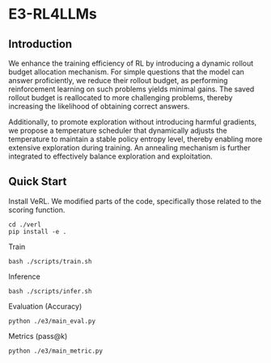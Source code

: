 # E3-RL4LLMs

## Introduction
We enhance the training efficiency of RL by introducing a dynamic rollout 
budget allocation mechanism. 
For simple questions that the model can answer proficiently, 
we reduce their rollout budget, as performing reinforcement learning on such 
problems yields minimal gains. The saved rollout budget is reallocated to 
more challenging problems, thereby increasing the likelihood of 
obtaining correct answers. 

Additionally, to promote exploration without introducing harmful gradients, 
we propose a temperature scheduler that dynamically adjusts the temperature to maintain 
a stable policy entropy level, thereby enabling more extensive exploration during
training.  An annealing mechanism is further integrated to effectively balance 
exploration and exploitation.


## Quick Start

Install VeRL. We modified parts of the code, 
specifically those related to the scoring function.

```shell
cd ./verl
pip install -e .
```


Train
```shell
bash ./scripts/train.sh
```

Inference
```shell
bash ./scripts/infer.sh
```

Evaluation (Accuracy)

```shell
python ./e3/main_eval.py
```

Metrics (pass@k)
```shell
python ./e3/main_metric.py
```
